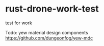 # rust-drone-work-test
test for work 

Todo: yew material design components
https://github.com/dungeonfog/yew-mdc


